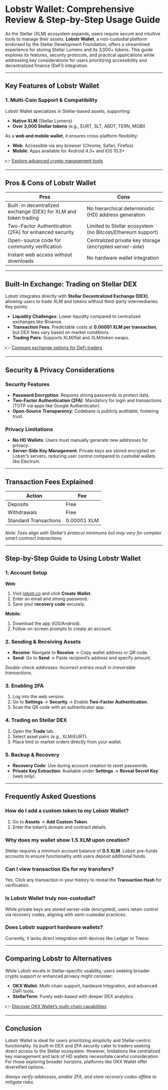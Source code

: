 # Lobstr Wallet: Comprehensive Review & Step-by-Step Usage Guide  

As the Stellar (XLM) ecosystem expands, users require secure and intuitive tools to manage their assets. **Lobstr Wallet**, a non-custodial platform endorsed by the Stellar Development Foundation, offers a streamlined experience for storing Stellar Lumens and its 3,000+ tokens. This guide explores its features, security protocols, and practical applications while addressing key considerations for users prioritizing accessibility and decentralized finance (DeFi) integration.  

---

## Key Features of Lobstr Wallet  

### 1. Multi-Coin Support & Compatibility  
Lobstr Wallet specializes in Stellar-based assets, supporting:  
- **Native XLM** (Stellar Lumens)  
- **Over 3,000 Stellar tokens** (e.g., EURT, SLT, ABDT, TERN, MOBI)  

As a **web and mobile wallet**, it ensures cross-platform flexibility:  
- **Web**: Accessible via any browser (Chrome, Safari, Firefox)  
- **Mobile**: Apps available for Android 4.3+ and iOS 10.3+  

👉 [Explore advanced crypto management tools](https://bit.ly/okx-bonus)  

---

## Pros & Cons of Lobstr Wallet  

| **Pros** | **Cons** |  
|----------|----------|  
| Built-in decentralized exchange (DEX) for XLM and token trading | No hierarchical deterministic (HD) address generation |  
| Two-Factor Authentication (2FA) for enhanced security | Limited to Stellar ecosystem (no Bitcoin/Ethereum support) |  
| Open-source code for community verification | Centralized private key storage (encrypted server-side) |  
| Instant web access without downloads | No hardware wallet integration |  

---

## Built-In Exchange: Trading on Stellar DEX  

Lobstr integrates directly with **Stellar Decentralized Exchange (DEX)**, allowing users to trade XLM and tokens without third-party intermediaries. Key points:  
- **Liquidity Challenges**: Lower liquidity compared to centralized exchanges like Binance.  
- **Transaction Fees**: Predictable costs at **0.00001 XLM per transaction**, but DEX fees vary based on market conditions.  
- **Trading Pairs**: Supports XLM/fiat and XLM/token swaps.  

👉 [Compare exchange options for DeFi traders](https://bit.ly/okx-bonus)  

---

## Security & Privacy Considerations  

### Security Features  
- **Password Encryption**: Requires strong passwords to protect data.  
- **Two-Factor Authentication (2FA)**: Mandatory for login and transactions (TOTP via apps like Google Authenticator).  
- **Open-Source Transparency**: Codebase is publicly auditable, fostering trust.  

### Privacy Limitations  
- **No HD Wallets**: Users must manually generate new addresses for privacy.  
- **Server-Side Key Management**: Private keys are stored encrypted on Lobstr’s servers, reducing user control compared to custodial wallets like Electrum.  

---

## Transaction Fees Explained  

| **Action** | **Fee** |  
|------------|---------|  
| Deposits | Free |  
| Withdrawals | Free |  
| Standard Transactions | 0.00001 XLM |  

*Note: Fees align with Stellar’s protocol minimums but may vary for complex smart contract interactions.*  

---

## Step-by-Step Guide to Using Lobstr Wallet  

### 1. Account Setup  
**Web**:  
1. Visit [lobstr.co](https://lobstr.co) and click **Create Wallet**.  
2. Enter an email and strong password.  
3. Save your **recovery code** securely.  

**Mobile**:  
1. Download the app (iOS/Android).  
2. Follow on-screen prompts to create an account.  

### 2. Sending & Receiving Assets  
- **Receive**: Navigate to **Receive** → Copy wallet address or QR code.  
- **Send**: Go to **Send** → Paste recipient’s address and specify amount.  

*Double-check addresses: Incorrect entries result in irreversible transactions.*  

### 3. Enabling 2FA  
1. Log into the web version.  
2. Go to **Settings** → **Security** → Enable **Two-Factor Authentication**.  
3. Scan the QR code with an authenticator app.  

### 4. Trading on Stellar DEX  
1. Open the **Trade** tab.  
2. Select asset pairs (e.g., XLM/EURT).  
3. Place limit or market orders directly from your wallet.  

### 5. Backup & Recovery  
- **Recovery Code**: Use during account creation to reset passwords.  
- **Private Key Extraction**: Available under **Settings** → **Reveal Secret Key** (web only).  

---

## Frequently Asked Questions  

### **How do I add a custom token to my Lobstr Wallet?**  
1. Go to **Assets** → **Add Custom Token**.  
2. Enter the token’s domain and contract details.  

### **Why does my wallet show 1.5 XLM upon creation?**  
Stellar requires a minimum account balance of **0.5 XLM**. Lobstr pre-funds accounts to ensure functionality until users deposit additional funds.  

### **Can I view transaction IDs for my transfers?**  
Yes. Click any transaction in your history to reveal the **Transaction Hash** for verification.  

### **Is Lobstr Wallet truly non-custodial?**  
While private keys are stored server-side (encrypted), users retain control via recovery codes, aligning with semi-custodial practices.  

### **Does Lobstr support hardware wallets?**  
Currently, it lacks direct integration with devices like Ledger or Trezor.  

---

## Comparing Lobstr to Alternatives  

While Lobstr excels in Stellar-specific usability, users seeking broader crypto support or enhanced privacy might consider:  
- **OKX Wallet**: Multi-chain support, hardware integration, and advanced DeFi tools.  
- **StellarTerm**: Purely web-based with deeper DEX analytics.  

👉 [Discover OKX Wallet’s multi-chain capabilities](https://bit.ly/okx-bonus)  

---

## Conclusion  

Lobstr Wallet is ideal for users prioritizing simplicity and Stellar-centric functionality. Its built-in DEX and 2FA security cater to traders seeking direct access to the Stellar ecosystem. However, limitations like centralized key management and lack of HD wallets necessitate careful consideration. For those exploring broader horizons, platforms like OKX Wallet offer diversified options.  

*Always verify addresses, enable 2FA, and store recovery codes offline to mitigate risks.*